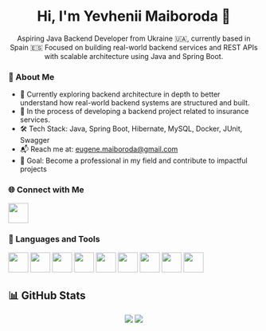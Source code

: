 <h1 align="center">Hi, I'm Yevhenii Maiboroda 👋</h1>

<p align="center">
Aspiring Java Backend Developer from Ukraine 🇺🇦, currently based in Spain 🇪🇸  
Focused on building real-world backend services and REST APIs with scalable architecture using Java and Spring Boot.
</p>

### 🚀 About Me

- 🌱 Currently exploring backend architecture in depth to better understand how real-world backend systems are structured and built.
- 🧩 In the process of developing a backend project related to insurance services.
- 🛠 Tech Stack: Java, Spring Boot, Hibernate, MySQL, Docker, JUnit, Swagger
- 📬 Reach me at: [eugene.maiboroda@gmail.com](mailto:eugene.maiboroda@gmail.com)
- 🎯 Goal: Become a professional in my field and contribute to impactful projects

### 🌐 Connect with Me

<p align="left">
  <a href="https://www.linkedin.com/in/yevhenii-maiboroda-6b107597/" target="_blank"><img src="https://cdn.jsdelivr.net/gh/devicons/devicon/icons/linkedin/linkedin-original.svg" width="40" height="40"/></a>

### 🧰 Languages and Tools

<p align="left">
  <img src="https://cdn.jsdelivr.net/gh/devicons/devicon/icons/java/java-original.svg" width="40" height="40" />
  <img src="https://cdn.jsdelivr.net/gh/devicons/devicon/icons/spring/spring-original.svg" width="40" height="40" />
  <img src="https://cdn.jsdelivr.net/gh/devicons/devicon/icons/hibernate/hibernate-original.svg" width="40" height="40" />
  <img src="https://cdn.jsdelivr.net/gh/devicons/devicon/icons/mysql/mysql-original.svg" width="40" height="40" />
  <img src="https://cdn.jsdelivr.net/gh/devicons/devicon/icons/postgresql/postgresql-original.svg" width="40" height="40" />
  <img src="https://cdn.jsdelivr.net/gh/devicons/devicon/icons/docker/docker-original.svg" width="40" height="40" />
  <img src="https://cdn.jsdelivr.net/gh/devicons/devicon/icons/intellij/intellij-original.svg" width="40" height="40" />
  <img src="https://cdn.jsdelivr.net/gh/devicons/devicon/icons/html5/html5-original.svg" width="40" height="40" />
  <img src="https://cdn.jsdelivr.net/gh/devicons/devicon/icons/git/git-original.svg" width="40" height="40" />
</p>

## 📊 GitHub Stats

<p align="center">
  <img src="https://github-readme-stats.vercel.app/api/top-langs/?username=eugene-maiboroda&layout=compact&theme=default" />
  <img src="https://github-readme-stats.vercel.app/api?username=eugene-maiboroda&show_icons=true&theme=default" />
</p>
